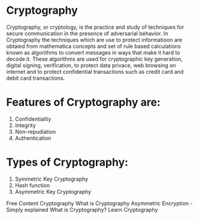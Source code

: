 # Cryptography

Cryptography, or cryptology, is the practice and study of techniques for secure communication in the presence of adversarial behavior. 
In Cryptography the techniques which are use to protect informatioon are obtaied from mathematica concepts and set of rule based calculations known as algorithms to convert messages in ways that make it hard to decode it.
These algorithms are used for cryptographic key generation, digital signing, verification, to protect data privace, web browsing on internet and to protect confidential transactions such as credit card and debit card transactions.

# Features of Cryptography are:
1. Confidentiality
2. Integrity
3. Non-repudiation
4. Authentication

# Types of Cryptography:
1. Symmetric Key Cryptography
2. Hash function
3. Asymmetric Key Cryptography

<ResourceGroupTitle>Free Content</ResourceGroupTitle>
<BadgeLink colorScheme='yellow' badgeText='Read' href='https://en.wikipedia.org/wiki/Cryptography'>Cryptography</BadgeLink>
<BadgeLink colorScheme='yellow' badgeText='Read' href='https://www.synopsys.com/glossary/what-is-cryptography.html'>What is Cryptography</BadgeLink>
<BadgeLink badgeText='Watch' href='https://youtu.be/AQDCe585Lnc'>Asymmetric Encryption - Simply explained</BadgeLink>
<BadgeLink badgeText='Watch' href='https://www.youtube.com/watch?v=6_Cxj5WKpIw'>What is Cryptography?</BadgeLink>
<BadgeLink badgeText='Watch' href='https://www.youtube.com/watch?v=trHox1bN5es'>Learn Cryptography</BadgeLink>
